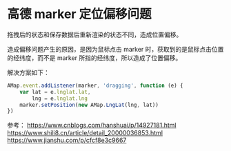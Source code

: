 # 高德 marker 定位偏移问题

拖拽后的状态和保存数据后重新渲染的状态不同，造成位置偏移。

造成偏移问题产生的原因，是因为鼠标点击 marker 时，获取到的是鼠标点击位置的经纬度，而不是 marker 所指的经纬度，所以造成了位置偏移。

解决方案如下：

```javascript
AMap.event.addListener(marker, 'dragging', function (e) {
    var lat = e.lnglat.lat,
        lng = e.lnglat.lng
    marker.setPosition(new AMap.LngLat(lng, lat))
})
```

参考：
https://www.cnblogs.com/hanshuai/p/14927181.html
https://www.shili8.cn/article/detail_20000036853.html
https://www.jianshu.com/p/cfcf8e3c9667
